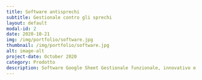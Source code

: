 ```yaml
---
title: Software antisprechi
subtitle: Gestionale contro gli sprechi
layout: default
modal-id: 2
date: 2020-10-21
img: /img/portfolio/software.jpg
thumbnail: /img/portfolio/software.jpg
alt: image-alt
project-date: October 2020
category: Prodotto
description: Software Google Sheet Gestionale funzionale, innovativo e scalabile per etichette elettroniche. Sviluppato interamente su Piattaforma Cloud. Il prezzo finale del prodotto è calcolato sulla base di uno speciale algoritmo per minimizzare gli sprechi e massimizzare le vendite. Indirizza le scelte strategiche di Sostenibilità Ambientale, Sostenibilità Sociale e Sostenibilità Economica. Si propone anche come strumento di marketing diretto al consumatore, attraverso il quale comunicare in modo chiaro e immediato gli sforzi intrapresi a livello di Sostenibilità.
---
```

